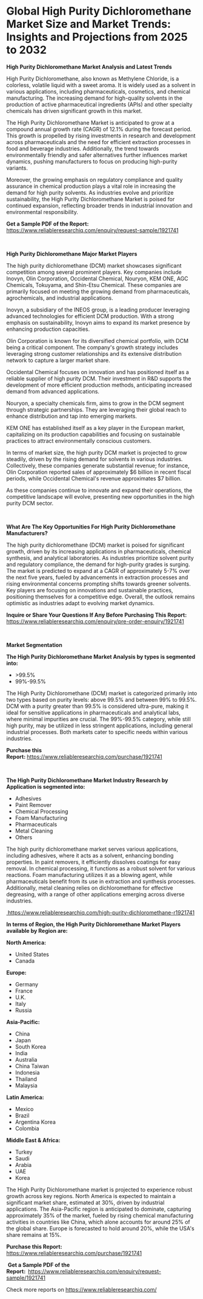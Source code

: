 <p><h1>Global High Purity Dichloromethane Market Size and Market Trends: Insights and Projections from 2025 to 2032</h1></p><p><strong>High Purity Dichloromethane Market Analysis and Latest Trends</strong></p>
<p><p>High Purity Dichloromethane, also known as Methylene Chloride, is a colorless, volatile liquid with a sweet aroma. It is widely used as a solvent in various applications, including pharmaceuticals, cosmetics, and chemical manufacturing. The increasing demand for high-quality solvents in the production of active pharmaceutical ingredients (APIs) and other specialty chemicals has driven significant growth in this market.</p><p>The High Purity Dichloromethane Market is anticipated to grow at a compound annual growth rate (CAGR) of 12.1% during the forecast period. This growth is propelled by rising investments in research and development across pharmaceuticals and the need for efficient extraction processes in food and beverage industries. Additionally, the trend towards environmentally friendly and safer alternatives further influences market dynamics, pushing manufacturers to focus on producing high-purity variants. </p><p>Moreover, the growing emphasis on regulatory compliance and quality assurance in chemical production plays a vital role in increasing the demand for high purity solvents. As industries evolve and prioritize sustainability, the High Purity Dichloromethane Market is poised for continued expansion, reflecting broader trends in industrial innovation and environmental responsibility.</p></p>
<p><strong>Get a Sample PDF of the Report:&nbsp;</strong> <a href="https://www.reliableresearchiq.com/enquiry/request-sample/1921741?utm_campaign=2201&utm_medium=2&utm_source=Github&utm_content=ia&utm_term=04022025&utm_id=high-purity-dichloromethane">https://www.reliableresearchiq.com/enquiry/request-sample/1921741</a></p>
<p>&nbsp;</p>
<p><strong>High Purity Dichloromethane Major Market Players</strong></p>
<p><p>The high purity dichloromethane (DCM) market showcases significant competition among several prominent players. Key companies include Inovyn, Olin Corporation, Occidental Chemical, Nouryon, KEM ONE, AGC Chemicals, Tokuyama, and Shin-Etsu Chemical. These companies are primarily focused on meeting the growing demand from pharmaceuticals, agrochemicals, and industrial applications.</p><p>Inovyn, a subsidiary of the INEOS group, is a leading producer leveraging advanced technologies for efficient DCM production. With a strong emphasis on sustainability, Inovyn aims to expand its market presence by enhancing production capacities.</p><p>Olin Corporation is known for its diversified chemical portfolio, with DCM being a critical component. The company's growth strategy includes leveraging strong customer relationships and its extensive distribution network to capture a larger market share.</p><p>Occidental Chemical focuses on innovation and has positioned itself as a reliable supplier of high purity DCM. Their investment in R&D supports the development of more efficient production methods, anticipating increased demand from advanced applications.</p><p>Nouryon, a specialty chemicals firm, aims to grow in the DCM segment through strategic partnerships. They are leveraging their global reach to enhance distribution and tap into emerging markets.</p><p>KEM ONE has established itself as a key player in the European market, capitalizing on its production capabilities and focusing on sustainable practices to attract environmentally conscious customers.</p><p>In terms of market size, the high purity DCM market is projected to grow steadily, driven by the rising demand for solvents in various industries. Collectively, these companies generate substantial revenue; for instance, Olin Corporation reported sales of approximately $6 billion in recent fiscal periods, while Occidental Chemical's revenue approximates $7 billion.</p><p>As these companies continue to innovate and expand their operations, the competitive landscape will evolve, presenting new opportunities in the high purity DCM sector.</p></p>
<p>&nbsp;</p>
<p><strong>What Are The Key Opportunities For High Purity Dichloromethane Manufacturers?</strong></p>
<p><p>The high purity dichloromethane (DCM) market is poised for significant growth, driven by its increasing applications in pharmaceuticals, chemical synthesis, and analytical laboratories. As industries prioritize solvent purity and regulatory compliance, the demand for high-purity grades is surging. The market is predicted to expand at a CAGR of approximately 5-7% over the next five years, fueled by advancements in extraction processes and rising environmental concerns prompting shifts towards greener solvents. Key players are focusing on innovations and sustainable practices, positioning themselves for a competitive edge. Overall, the outlook remains optimistic as industries adapt to evolving market dynamics.</p></p>
<p><strong>Inquire or Share Your Questions If Any Before Purchasing This Report:</strong> <a href="https://www.reliableresearchiq.com/enquiry/pre-order-enquiry/1921741?utm_campaign=2201&utm_medium=2&utm_source=Github&utm_content=ia&utm_term=04022025&utm_id=high-purity-dichloromethane">https://www.reliableresearchiq.com/enquiry/pre-order-enquiry/1921741</a></p>
<p>&nbsp;</p>
<p><strong>Market Segmentation</strong></p>
<p><strong>The High Purity Dichloromethane Market Analysis by types is segmented into:</strong></p>
<p><ul><li>>99.5%</li><li>99%-99.5%</li></ul></p>
<p><p>The High Purity Dichloromethane (DCM) market is categorized primarily into two types based on purity levels: above 99.5% and between 99% to 99.5%. DCM with a purity greater than 99.5% is considered ultra-pure, making it ideal for sensitive applications in pharmaceuticals and analytical labs, where minimal impurities are crucial. The 99%-99.5% category, while still high purity, may be utilized in less stringent applications, including general industrial processes. Both markets cater to specific needs within various industries.</p></p>
<p><strong>Purchase this Report:&nbsp;</strong><a href="https://www.reliableresearchiq.com/purchase/1921741?utm_campaign=2201&utm_medium=2&utm_source=Github&utm_content=ia&utm_term=04022025&utm_id=high-purity-dichloromethane">https://www.reliableresearchiq.com/purchase/1921741</a></p>
<p>&nbsp;</p>
<p><strong>The High Purity Dichloromethane Market Industry Research by Application is segmented into:</strong></p>
<p><ul><li>Adhesives</li><li>Paint Remover</li><li>Chemical Processing</li><li>Foam Manufacturing</li><li>Pharmaceuticals</li><li>Metal Cleaning</li><li>Others</li></ul></p>
<p><p>The high purity dichloromethane market serves various applications, including adhesives, where it acts as a solvent, enhancing bonding properties. In paint removers, it efficiently dissolves coatings for easy removal. In chemical processing, it functions as a robust solvent for various reactions. Foam manufacturing utilizes it as a blowing agent, while pharmaceuticals benefit from its use in extraction and synthesis processes. Additionally, metal cleaning relies on dichloromethane for effective degreasing, with a range of other applications emerging across diverse industries.</p></p>
<p><a href="https://www.reliableresearchiq.com/high-purity-dichloromethane-r1921741?utm_campaign=2201&utm_medium=2&utm_source=Github&utm_content=ia&utm_term=04022025&utm_id=high-purity-dichloromethane">&nbsp;https://www.reliableresearchiq.com/high-purity-dichloromethane-r1921741</a></p>
<p><strong>In terms of Region, the High Purity Dichloromethane Market Players available by Region are:</strong></p>
<p>
    <p> <strong> North America: </strong>
        <ul>
            <li>United States</li>
            <li>Canada</li>
        </ul>
        </p> 
    <p> <strong> Europe: </strong>
        <ul>
            <li>Germany</li>
            <li>France</li>
            <li>U.K.</li>
            <li>Italy</li>
            <li>Russia</li>
        </ul>
        </p> 
    <p> <strong> Asia-Pacific: </strong>
        <ul>
            <li>China</li>
            <li>Japan</li>
            <li>South Korea</li>
            <li>India</li>
            <li>Australia</li>
            <li>China Taiwan</li>
            <li>Indonesia</li>
            <li>Thailand</li>
            <li>Malaysia</li>
        </ul>
        </p> 
    <p> <strong> Latin America: </strong>
        <ul>
            <li>Mexico</li>
            <li>Brazil</li>
            <li>Argentina Korea</li>
            <li>Colombia</li>
        </ul>
        </p> 
    <p> <strong> Middle East & Africa: </strong>
        <ul>
            <li>Turkey</li>
            <li>Saudi</li>
            <li>Arabia</li>
            <li>UAE</li>
            <li>Korea</li>
        </ul>
    </p>
    </p>
<p><p>The High Purity Dichloromethane market is projected to experience robust growth across key regions. North America is expected to maintain a significant market share, estimated at 30%, driven by industrial applications. The Asia-Pacific region is anticipated to dominate, capturing approximately 35% of the market, fueled by rising chemical manufacturing activities in countries like China, which alone accounts for around 25% of the global share. Europe is forecasted to hold around 20%, while the USA's share remains at 15%.</p></p>
<p><strong>Purchase this Report: </strong><a href="https://www.reliableresearchiq.com/purchase/1921741?utm_campaign=2201&utm_medium=2&utm_source=Github&utm_content=ia&utm_term=04022025&utm_id=high-purity-dichloromethane">https://www.reliableresearchiq.com/purchase/1921741</a></p>
<p>&nbsp;<strong>Get a Sample PDF of the Report:&nbsp;&nbsp;</strong><a href="https://www.reliableresearchiq.com/enquiry/request-sample/1921741?utm_campaign=2201&utm_medium=2&utm_source=Github&utm_content=ia&utm_term=04022025&utm_id=high-purity-dichloromethane">https://www.reliableresearchiq.com/enquiry/request-sample/1921741</a></p>
<p><strong></strong></p>
<p>Check more reports on <a href="https://www.reliableresearchiq.com/?utm_campaign=2201&utm_medium=2&utm_source=Github&utm_content=ia&utm_term=04022025&utm_id=high-purity-dichloromethane">https://www.reliableresearchiq.com/</a></p>